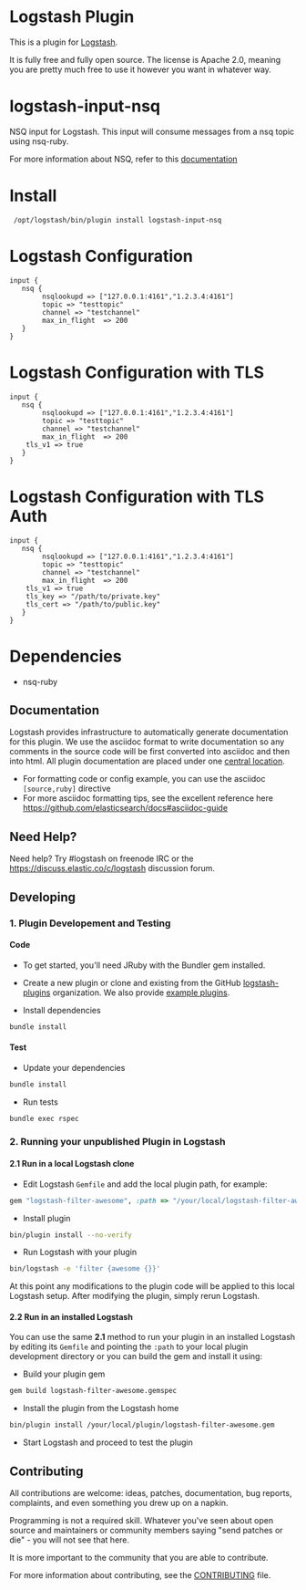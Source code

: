 # Logstash Plugin

This is a plugin for [Logstash](https://github.com/elasticsearch/logstash).

It is fully free and fully open source. The license is Apache 2.0, meaning you are pretty much free to use it however you want in whatever way.

logstash-input-nsq
====================

NSQ input for Logstash. This input will consume messages from a nsq topic using nsq-ruby. 

For more information about NSQ, refer to this [documentation](http://nsq.io) 

Install
====================

     /opt/logstash/bin/plugin install logstash-input-nsq

Logstash Configuration
====================

    input {
       nsq {
            nsqlookupd => ["127.0.0.1:4161","1.2.3.4:4161"]
            topic => "testtopic"
            channel => "testchannel"
            max_in_flight  => 200
       }
    }


Logstash Configuration with TLS
====================

    input {
       nsq {
            nsqlookupd => ["127.0.0.1:4161","1.2.3.4:4161"]
            topic => "testtopic"
            channel => "testchannel"
            max_in_flight  => 200
	    tls_v1 => true
       }
    }


Logstash Configuration with TLS Auth
====================

    input {
       nsq {
            nsqlookupd => ["127.0.0.1:4161","1.2.3.4:4161"]
            topic => "testtopic"
            channel => "testchannel"
            max_in_flight  => 200
	    tls_v1 => true
	    tls_key => "/path/to/private.key"
	    tls_cert => "/path/to/public.key"
       }
    }


Dependencies
====================

* nsq-ruby

## Documentation

Logstash provides infrastructure to automatically generate documentation for this plugin. We use the asciidoc format to write documentation so any comments in the source code will be first converted into asciidoc and then into html. All plugin documentation are placed under one [central location](http://www.elasticsearch.org/guide/en/logstash/current/).

- For formatting code or config example, you can use the asciidoc `[source,ruby]` directive
- For more asciidoc formatting tips, see the excellent reference here https://github.com/elasticsearch/docs#asciidoc-guide

## Need Help?

Need help? Try #logstash on freenode IRC or the https://discuss.elastic.co/c/logstash discussion forum.

## Developing

### 1. Plugin Developement and Testing

#### Code
- To get started, you'll need JRuby with the Bundler gem installed.

- Create a new plugin or clone and existing from the GitHub [logstash-plugins](https://github.com/logstash-plugins) organization. We also provide [example plugins](https://github.com/logstash-plugins?query=example).

- Install dependencies
```sh
bundle install
```

#### Test

- Update your dependencies

```sh
bundle install
```

- Run tests

```sh
bundle exec rspec
```

### 2. Running your unpublished Plugin in Logstash

#### 2.1 Run in a local Logstash clone

- Edit Logstash `Gemfile` and add the local plugin path, for example:
```ruby
gem "logstash-filter-awesome", :path => "/your/local/logstash-filter-awesome"
```
- Install plugin
```sh
bin/plugin install --no-verify
```
- Run Logstash with your plugin
```sh
bin/logstash -e 'filter {awesome {}}'
```
At this point any modifications to the plugin code will be applied to this local Logstash setup. After modifying the plugin, simply rerun Logstash.

#### 2.2 Run in an installed Logstash

You can use the same **2.1** method to run your plugin in an installed Logstash by editing its `Gemfile` and pointing the `:path` to your local plugin development directory or you can build the gem and install it using:

- Build your plugin gem
```sh
gem build logstash-filter-awesome.gemspec
```
- Install the plugin from the Logstash home
```sh
bin/plugin install /your/local/plugin/logstash-filter-awesome.gem
```
- Start Logstash and proceed to test the plugin

## Contributing

All contributions are welcome: ideas, patches, documentation, bug reports, complaints, and even something you drew up on a napkin.

Programming is not a required skill. Whatever you've seen about open source and maintainers or community members  saying "send patches or die" - you will not see that here.

It is more important to the community that you are able to contribute.

For more information about contributing, see the [CONTRIBUTING](https://github.com/elasticsearch/logstash/blob/master/CONTRIBUTING.md) file.
